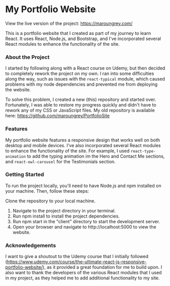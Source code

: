 # My Portfolio Website
View the live version of the project: https://maroungrey.com/

This is a portfolio website that I created as part of my journey to learn React. It uses React, Node.js, and Bootstrap, and I've incorporated several React modules to enhance the functionality of the site.

### About the Project
I started by following along with a React course on Udemy, but then decided to completely rework the project on my own. I ran into some difficulties along the way, such as issues with the `react-typical` module, which caused problems with my node dependencies and prevented me from deploying the website.

To solve this problem, I created a new (this) repository and started over. Fortunately, I was able to restore my progress quickly and didn't have to rework any of my CSS or JavaScript files. My old repository is available here: https://github.com/maroungrey/PortfolioSite

### Features
My portfolio website features a responsive design that works well on both desktop and mobile devices. I've also incorporated several React modules to enhance the functionality of the site. For example, I used `react-type-animation` to add the typing animation im the Hero and Contact Me sections, and `react-owl-carousel` for the Testimonials section.

### Getting Started
To run the project locally, you'll need to have Node.js and npm installed on your machine. Then, follow these steps:

Clone the repository to your local machine.
1. Navigate to the project directory in your terminal.
2. Run npm install to install the project dependencies.
3. Run npm start in the "client" directory to start the development server.
4. Open your browser and navigate to http://localhost:5000 to view the website.

### Acknowledgements
I want to give a shoutout to the Udemy course that I initially followed (https://www.udemy.com/course/the-ultimate-react-js-responsive-portfolio-website/), as it provided a great foundation for me to build upon. I also want to thank the developers of the various React modules that I used in my project, as they helped me to add additional functionality to my site.
